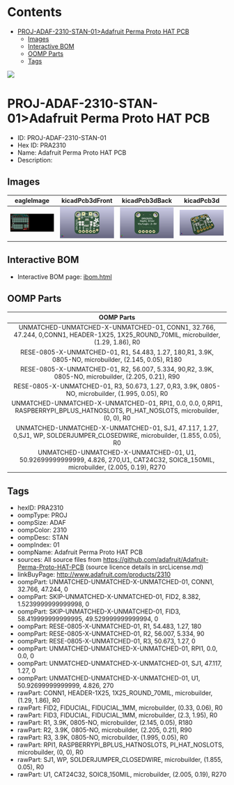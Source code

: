



Contents
========

* [PROJ-ADAF-2310-STAN-01>Adafruit Perma Proto HAT PCB](#proj-adaf-2310-stan-01adafruit-perma-proto-hat-pcb)
	* [Images](#images)
	* [Interactive BOM](#interactive-bom)
	* [OOMP Parts](#oomp-parts)
	* [Tags](#tags)
  
![][im]
# PROJ-ADAF-2310-STAN-01>Adafruit Perma Proto HAT PCB

- ID: PROJ-ADAF-2310-STAN-01
- Hex ID: PRA2310
- Name: Adafruit Perma Proto HAT PCB
- Description: 

## Images
  
  

|eagleImage|kicadPcb3dFront|kicadPcb3dBack|kicadPcb3d|
| :---: | :---: | :---: | :---: |
|[![eagleImage](eagleImage_140.png)](eagleImage_600.png)|[![kicadPcb3dFront](kicadPcb3dFront_140.png)](kicadPcb3dFront_600.png)|[![kicadPcb3dBack](kicadPcb3dBack_140.png)](kicadPcb3dBack_600.png)|[![kicadPcb3d](kicadPcb3d_140.png)](kicadPcb3d_600.png)|

## Interactive BOM

- Interactive BOM page: [ibom.html](kicad/bom/ibom.html)

## OOMP Parts
  

|OOMP Parts|
| :---: |
|UNMATCHED-UNMATCHED-X-UNMATCHED-01, CONN1, 32.766, 47.244, 0,CONN1, HEADER-1X25, 1X25_ROUND_70MIL, microbuilder, (1.29, 1.86), R0|
|RESE-0805-X-UNMATCHED-01, R1, 54.483, 1.27, 180,R1, 3.9K, 0805-NO, microbuilder, (2.145, 0.05), R180|
|RESE-0805-X-UNMATCHED-01, R2, 56.007, 5.334, 90,R2, 3.9K, 0805-NO, microbuilder, (2.205, 0.21), R90|
|RESE-0805-X-UNMATCHED-01, R3, 50.673, 1.27, 0,R3, 3.9K, 0805-NO, microbuilder, (1.995, 0.05), R0|
|UNMATCHED-UNMATCHED-X-UNMATCHED-01, RPI1, 0.0, 0.0, 0,RPI1, RASPBERRYPI_BPLUS_HATNOSLOTS, PI_HAT_NOSLOTS, microbuilder, (0, 0), R0|
|UNMATCHED-UNMATCHED-X-UNMATCHED-01, SJ1, 47.117, 1.27, 0,SJ1, WP, SOLDERJUMPER_CLOSEDWIRE, microbuilder, (1.855, 0.05), R0|
|UNMATCHED-UNMATCHED-X-UNMATCHED-01, U1, 50.92699999999999, 4.826, 270,U1, CAT24C32, SOIC8_150MIL, microbuilder, (2.005, 0.19), R270|

## Tags

- hexID: PRA2310
- oompType: PROJ
- oompSize: ADAF
- oompColor: 2310
- oompDesc: STAN
- oompIndex: 01
- oompName: Adafruit Perma Proto HAT PCB
- sources: All source files from https://github.com/adafruit/Adafruit-Perma-Proto-HAT-PCB (source licence details in srcLicense.md)
- linkBuyPage: http://www.adafruit.com/products/2310
- oompPart: UNMATCHED-UNMATCHED-X-UNMATCHED-01, CONN1, 32.766, 47.244, 0
- oompPart: SKIP-UNMATCHED-X-UNMATCHED-01, FID2, 8.382, 1.5239999999999998, 0
- oompPart: SKIP-UNMATCHED-X-UNMATCHED-01, FID3, 58.419999999999995, 49.529999999999994, 0
- oompPart: RESE-0805-X-UNMATCHED-01, R1, 54.483, 1.27, 180
- oompPart: RESE-0805-X-UNMATCHED-01, R2, 56.007, 5.334, 90
- oompPart: RESE-0805-X-UNMATCHED-01, R3, 50.673, 1.27, 0
- oompPart: UNMATCHED-UNMATCHED-X-UNMATCHED-01, RPI1, 0.0, 0.0, 0
- oompPart: UNMATCHED-UNMATCHED-X-UNMATCHED-01, SJ1, 47.117, 1.27, 0
- oompPart: UNMATCHED-UNMATCHED-X-UNMATCHED-01, U1, 50.92699999999999, 4.826, 270
- rawPart: CONN1, HEADER-1X25, 1X25_ROUND_70MIL, microbuilder, (1.29, 1.86), R0
- rawPart: FID2, FIDUCIAL, FIDUCIAL_1MM, microbuilder, (0.33, 0.06), R0
- rawPart: FID3, FIDUCIAL, FIDUCIAL_1MM, microbuilder, (2.3, 1.95), R0
- rawPart: R1, 3.9K, 0805-NO, microbuilder, (2.145, 0.05), R180
- rawPart: R2, 3.9K, 0805-NO, microbuilder, (2.205, 0.21), R90
- rawPart: R3, 3.9K, 0805-NO, microbuilder, (1.995, 0.05), R0
- rawPart: RPI1, RASPBERRYPI_BPLUS_HATNOSLOTS, PI_HAT_NOSLOTS, microbuilder, (0, 0), R0
- rawPart: SJ1, WP, SOLDERJUMPER_CLOSEDWIRE, microbuilder, (1.855, 0.05), R0
- rawPart: U1, CAT24C32, SOIC8_150MIL, microbuilder, (2.005, 0.19), R270



[im]: kicadPcb3d_450.png
